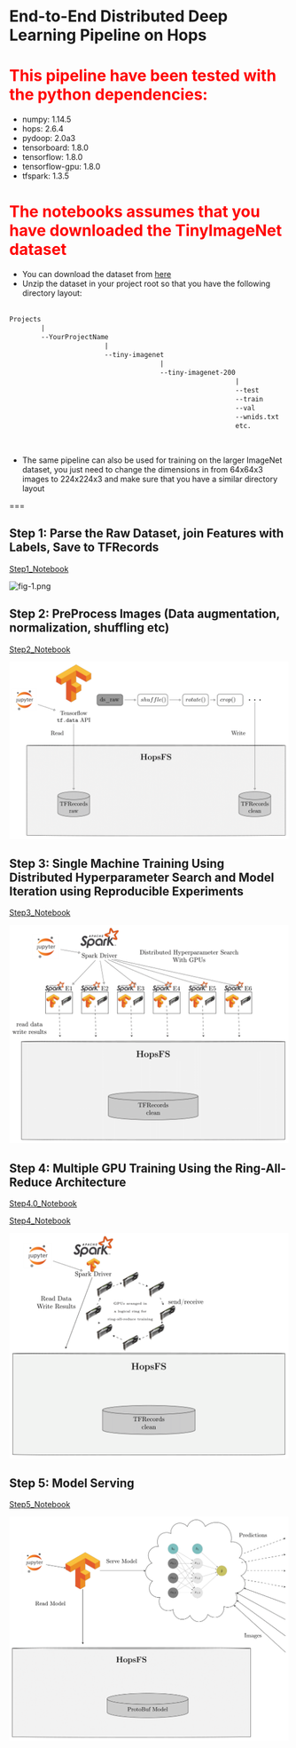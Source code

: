 
# End-to-End Distributed Deep Learning Pipeline on Hops

<h1 style="color:red">This pipeline have been tested with the python dependencies:</h1>

- numpy: 1.14.5
- hops: 2.6.4
- pydoop: 2.0a3
- tensorboard: 1.8.0
- tensorflow: 1.8.0
- tensorflow-gpu: 1.8.0
- tfspark: 1.3.5

<h1 style="color:red">The notebooks assumes that you have downloaded the TinyImageNet dataset</h1>

- You can download the dataset from [here](https://tiny-imagenet.herokuapp.com/)
- Unzip the dataset in your project root so that you have the following directory layout:

```

Projects
        |
        --YourProjectName
                        |
                        --tiny-imagenet
                                      |
                                      --tiny-imagenet-200
                                                         |
                                                         --test
                                                         --train
                                                         --val
                                                         --wnids.txt
                                                         etc.
                                         
           
```
 - The same pipeline can also be used for training on the larger ImageNet dataset, you just need to change the dimensions in from 64x64x3 images to 224x224x3 and make sure that you have a similar directory layout

===

## Step 1: Parse the Raw Dataset, join Features with Labels, Save to TFRecords

[Step1_Notebook](./Step1_Convert_To_TFRecords.ipynb)

![fig-1.png](./../images/.png)

## Step 2: PreProcess Images (Data augmentation, normalization, shuffling etc)

[Step2_Notebook](./Step2_Image_PreProcessing.ipynb)

![step2.png](./../images/step2.png)


## Step 3: Single Machine Training Using Distributed Hyperparameter Search and Model Iteration using Reproducible Experiments

[Step3_Notebook](./Step3_Model_Training_Parallel_Experiments.ipynb)

![step3.png](./../images/step3.png)

## Step 4: Multiple GPU Training Using the Ring-All-Reduce Architecture

[Step4.0_Notebook](./Step4.0_Horovod_Launch.ipynb)

[Step4_Notebook](./Step4_Ring_AllReduce_GPU_Training.ipynb)

![step4.png](./../images/step4.png)


## Step 5: Model Serving

[Step5_Notebook](./Step5_Model_Serving.ipynb)

![step5.png](./../images/step5.png)